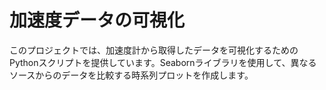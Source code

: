 # 加速度データの可視化

このプロジェクトでは、加速度計から取得したデータを可視化するためのPythonスクリプトを提供しています。Seabornライブラリを使用して、異なるソースからのデータを比較する時系列プロットを作成します。


